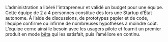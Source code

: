 L’administration a libéré l'intrapreneur et validé un budget pour une équipe. Cette équipe de 2 à 4 personnes constitue dès lors une Startup d’État autonome. À l’aide de discussions, de prototypes papier et de code, l’équipe confirme ou infirme de nombreuses hypothèses à moindre coût. L’équipe cerne ainsi le besoin avec les usagers pilote et fournit un premier produit en mode <abbr title="Expérimental">bêta</abbr> qui les satisfait, puis l’améliore en continu.
